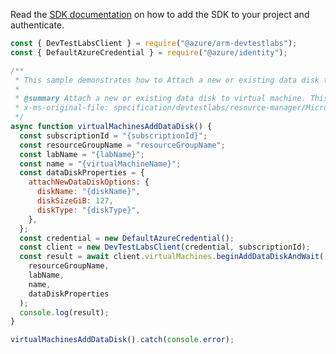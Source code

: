 Read the [SDK documentation](https://github.com/Azure/azure-sdk-for-js/blob/%40azure%2Farm-devtestlabs_4.0.1/sdk/devtestlabs/arm-devtestlabs/README.md) on how to add the SDK to your project and authenticate.

```javascript
const { DevTestLabsClient } = require("@azure/arm-devtestlabs");
const { DefaultAzureCredential } = require("@azure/identity");

/**
 * This sample demonstrates how to Attach a new or existing data disk to virtual machine. This operation can take a while to complete.
 *
 * @summary Attach a new or existing data disk to virtual machine. This operation can take a while to complete.
 * x-ms-original-file: specification/devtestlabs/resource-manager/Microsoft.DevTestLab/stable/2018-09-15/examples/VirtualMachines_AddDataDisk.json
 */
async function virtualMachinesAddDataDisk() {
  const subscriptionId = "{subscriptionId}";
  const resourceGroupName = "resourceGroupName";
  const labName = "{labName}";
  const name = "{virtualMachineName}";
  const dataDiskProperties = {
    attachNewDataDiskOptions: {
      diskName: "{diskName}",
      diskSizeGiB: 127,
      diskType: "{diskType}",
    },
  };
  const credential = new DefaultAzureCredential();
  const client = new DevTestLabsClient(credential, subscriptionId);
  const result = await client.virtualMachines.beginAddDataDiskAndWait(
    resourceGroupName,
    labName,
    name,
    dataDiskProperties
  );
  console.log(result);
}

virtualMachinesAddDataDisk().catch(console.error);
```
